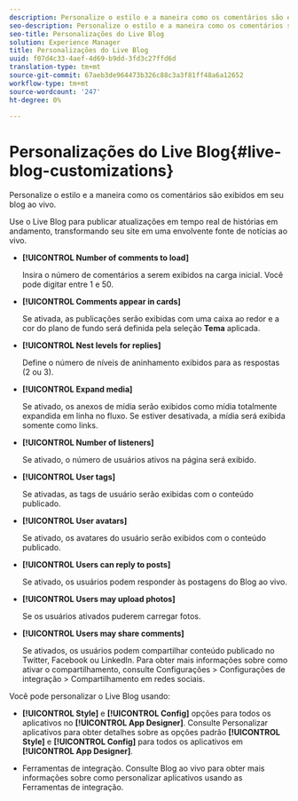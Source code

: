 ```yaml
---
description: Personalize o estilo e a maneira como os comentários são exibidos em seu blog ao vivo.
seo-description: Personalize o estilo e a maneira como os comentários são exibidos em seu blog ao vivo.
seo-title: Personalizações do Live Blog
solution: Experience Manager
title: Personalizações do Live Blog
uuid: f07d4c33-4aef-4d69-b9dd-3fd3c27ffd6d
translation-type: tm+mt
source-git-commit: 67aeb3de964473b326c88c3a3f81ff48a6a12652
workflow-type: tm+mt
source-wordcount: '247'
ht-degree: 0%

---
```



# Personalizações do Live Blog{#live-blog-customizations}

Personalize o estilo e a maneira como os comentários são exibidos em seu blog ao vivo.



Use o Live Blog para publicar atualizações em tempo real de histórias em andamento, transformando seu site em uma envolvente fonte de notícias ao vivo.

* **[!UICONTROL Number of comments to load]**

   Insira o número de comentários a serem exibidos na carga inicial. Você pode digitar entre 1 e 50.

* **[!UICONTROL Comments appear in cards]**

   Se ativada, as publicações serão exibidas com uma caixa ao redor e a cor do plano de fundo será definida pela seleção **Tema** aplicada.

* **[!UICONTROL Nest levels for replies]**

   Define o número de níveis de aninhamento exibidos para as respostas (2 ou 3).

* **[!UICONTROL Expand media]**

   Se ativado, os anexos de mídia serão exibidos como mídia totalmente expandida em linha no fluxo. Se estiver desativada, a mídia será exibida somente como links.

* **[!UICONTROL Number of listeners]**

   Se ativado, o número de usuários ativos na página será exibido.

* **[!UICONTROL User tags]**

   Se ativadas, as tags de usuário serão exibidas com o conteúdo publicado.

* **[!UICONTROL User avatars]**

   Se ativado, os avatares do usuário serão exibidos com o conteúdo publicado.

* **[!UICONTROL Users can reply to posts]**

   Se ativado, os usuários podem responder às postagens do Blog ao vivo.

* **[!UICONTROL Users may upload photos]**

   Se os usuários ativados puderem carregar fotos.

* **[!UICONTROL Users may share comments]**

   Se ativados, os usuários podem compartilhar conteúdo publicado no Twitter, Facebook ou LinkedIn. Para obter mais informações sobre como ativar o compartilhamento, consulte Configurações > Configurações de integração > Compartilhamento em redes sociais.

Você pode personalizar o Live Blog usando:

* **[!UICONTROL Style]** e  **[!UICONTROL Config]** opções para todos os aplicativos no  **[!UICONTROL App Designer]**. Consulte Personalizar aplicativos para obter detalhes sobre as opções padrão **[!UICONTROL Style]** e **[!UICONTROL Config]** para todos os aplicativos em **[!UICONTROL App Designer]**.

* Ferramentas de integração. Consulte Blog ao vivo para obter mais informações sobre como personalizar aplicativos usando as Ferramentas de integração.


